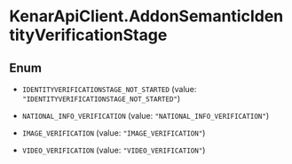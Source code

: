 # KenarApiClient.AddonSemanticIdentityVerificationStage

## Enum


* `IDENTITYVERIFICATIONSTAGE_NOT_STARTED` (value: `"IDENTITYVERIFICATIONSTAGE_NOT_STARTED"`)

* `NATIONAL_INFO_VERIFICATION` (value: `"NATIONAL_INFO_VERIFICATION"`)

* `IMAGE_VERIFICATION` (value: `"IMAGE_VERIFICATION"`)

* `VIDEO_VERIFICATION` (value: `"VIDEO_VERIFICATION"`)


